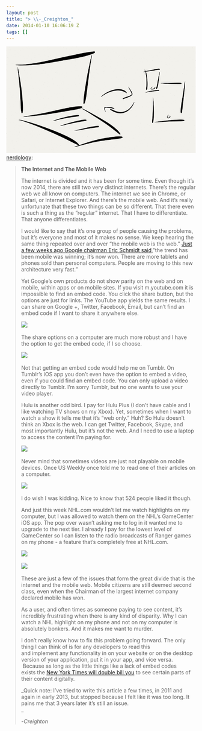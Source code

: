 ```yaml
---
layout: post
title: "> \\-_Creighton_"
date: 2014-01-10 16:06:19 Z
tags: []
---
```

![](/media/2014/01/72875657627.png)
[nerdology](http://nerdology.tumblr.com/post/72871480950):

> **The Internet and The Mobile Web**
> 
> The internet is divided and it has been for some time. Even though it’s now 2014, there are still two very distinct internets. There’s the regular web we all know on computers. The internet we see in Chrome, or Safari, or Internet Explorer. And there’s the mobile web. And it’s really unfortunate that these two things can be so different. That there even is such a thing as the “regular” internet. That I have to differentiate. That anyone differentiates.
> 
> I would like to say that it’s one group of people causing the problems, but it’s everyone and most of it makes no sense. We keep hearing the same thing repeated over and over “the mobile web is the web.” [Just a few weeks ago Google chairman Eric Schmidt said](http://www.youtube.com/watch?v=vzKM8oyCsUg#t=28),”the trend has been mobile was winning; it’s now won. There are more tablets and phones sold than personal computers. People are moving to this new architecture very fast.”
> 
> Yet Google’s own products do not show parity on the web and on mobile, within apps or on mobile sites. If you visit m.youtube.com it is impossible to find an embed code. You click the share button, but the options are just for links. The YouTube app yields the same results. I can share on Google +, Twitter, Facebook, Email, but can’t find an embed code if I want to share it anywhere else.
> 
> ![](http://i410.photobucket.com/albums/pp186/nerdology/IMG_6127_zpsb1c86d5c.jpg)
> 
> The share options on a computer are much more robust and I have the option to get the embed code, if I so choose.
> 
> ![](http://i410.photobucket.com/albums/pp186/nerdology/ScreenShot2014-01-09at10237PM_zpscea8c94f.png)
> 
> Not that getting an embed code would help me on Tumblr. On Tumblr’s iOS app you don’t even have the option to embed a video, even if you could find an embed code. You can only upload a video directly to Tumblr. I’m sorry Tumblr, but no one wants to use your video player. 
> 
> Hulu is another odd bird. I pay for Hulu Plus (I don’t have cable and I like watching TV shows on my Xbox). Yet, sometimes when I want to watch a show it tells me that it’s “web only.” Huh? So Hulu doesn’t think an Xbox is the web. I can get Twitter, Facebook, Skype, and most importantly Hulu, but it’s not the web. And I need to use a laptop to access the content I’m paying for. 
> 
> ![](https://66.media.tumblr.com/tumblr_ltm1svOtDj1qz953u.jpg)
> 
> Never mind that sometimes videos are just not playable on mobile devices. Once US Weekly once told me to read one of their articles on a computer. 
> 
> ![](http://i410.photobucket.com/albums/pp186/nerdology/BDQiAd7CAAA6LDS_zpsed9a2f6d.jpg)
> 
> I do wish I was kidding. Nice to know that 524 people liked it though. 
> 
> And just this week NHL.com wouldn’t let me watch highlights on my computer, but I was allowed to watch them on the NHL’s GameCenter iOS app. The pop over wasn’t asking me to log in it wanted me to upgrade to the next tier. I already I pay for the lowest level of GameCenter so I can listen to the radio broadcasts of Ranger games on my phone - a feature that’s completely free at NHL.com.
> 
> ![](http://i410.photobucket.com/albums/pp186/nerdology/cb6a6ab0-4021-4b45-952b-30a9e2f5e26e_zps9fe980aa.png)
> 
> ![](http://i410.photobucket.com/albums/pp186/nerdology/IMG_6128_zps2e54a61d.jpg)
> 
> These are just a few of the issues that form the great divide that is the internet and the mobile web. Mobile citizens are still deemed second class, even when the Chairman of the largest internet company declared mobile has won.
> 
> As a user, and often times as someone paying to see content, it’s incredibly frustrating when there is any kind of disparity. Why I can watch a NHL highlight on my phone and not on my computer is absolutely bonkers. And it makes me want to murder.
> 
> I don’t really know how to fix this problem going forward. The only thing I can think of is for any developers to read this and implement any functionality in on your website or on the desktop version of your application, put it in your app, and vice versa.  Because as long as the little things like a lack of embed codes exists the [New York Times will double bill you](http://nerdology.tumblr.com/post/3939756796) to see certain parts of their content digitally.
> 
> _Quick note: I’ve tried to write this article a few times, in 2011 and again in early 2013, but stopped because I felt like it was too long. It pains me that 3 years later it’s still an issue.  
> _
> 
> \-_Creighton_
